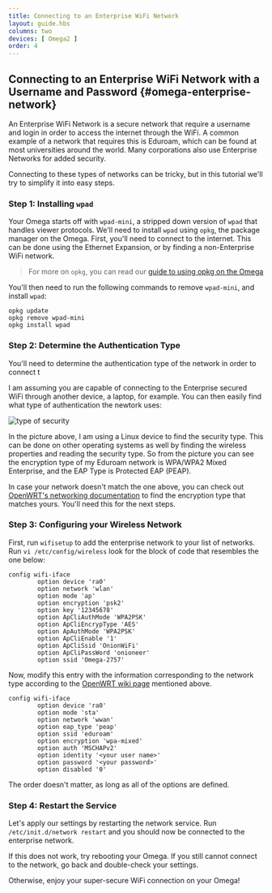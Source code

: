 ```yaml
---
title: Connecting to an Enterprise WiFi Network
layout: guide.hbs
columns: two
devices: [ Omega2 ]
order: 4
---
```


## Connecting to an Enterprise WiFi Network with a Username and Password {#omega-enterprise-network}

<!-- // explain what an Enterprise WiFi Network is, that it requires a username and password for added security, give examples where this type on network is used: universities, corporations, etc -->

An Enterprise WiFi Network is a secure network that require a username and login in order to access the internet through the WiFi. A common example of a network that requires this is Eduroam, which can be found at most universities around the world. Many corporations also use Enterprise Networks for added security.

Connecting to these types of networks can be tricky, but in this tutorial we'll try to simplify it into easy steps.


### Step 1: Installing `wpad`

Your Omega starts off with `wpad-mini`, a stripped down version of `wpad` that handles viewer protocols. We'll need to install `wpad` using `opkg`, the package manager on the Omega. First, you'll need to connect to the internet. This can be done using the Ethernet Expansion, or by finding a non-Enterprise WiFi network.

>For more on `opkg`, you can read our [guide to using opkg on the Omega](#software-using-opkg)

<!-- Really hate this step... Hopefully we can include the full wpad in the firmware to avoid this. -->


You'll then need to run the following commands to remove `wpad-mini`, and install `wpad`:

```
opkg update
opkg remove wpad-mini
opkg install wpad
```

### Step 2:  Determine the Authentication Type

You'll need to determine the authentication type of the network in order to connect t

I am assuming you are capable of connecting to the Enterprise secured WiFi through another device, a laptop, for example. You can then easily find what type of authentication the newtork uses:

![type of security](https://raw.githubusercontent.com/OnionIoT/Onion-Docs/master/Omega2/Documentation/Doing-Stuff/img/connecting-enterprise-pic-1.png)

In the picture above, I am using a Linux device to find the security type. This can be done on other operating systems as well by finding the wireless properties and reading the security type. So from the picture you can see the encryption type of my Eduroam network is WPA/WPA2 Mixed Enterprise, and the EAP Type is Protected EAP (PEAP).

In case your network doesn't match the one above, you can check out [OpenWRT's networking documentation](https://wiki.openwrt.org/doc/uci/wireless#wpa_modes) to find the encryption type that matches yours. You'll need this for the next steps.


### Step 3: Configuring your Wireless Network

First, run `wifisetup` to add the enterprise network to your list of networks. Run `vi /etc/config/wireless` look for the block of code that resembles the one below:

```
config wifi-iface
        option device 'ra0'
        option network 'wlan'
        option mode 'ap'
        option encryption 'psk2'
        option key '12345678'
        option ApCliAuthMode 'WPA2PSK'
        option ApCliEncrypType 'AES'
        option ApAuthMode 'WPA2PSK'
        option ApCliEnable '1'
        option ApCliSsid 'OnionWiFi'
        option ApCliPassWord 'onioneer'
        option ssid 'Omega-2757'

```

Now, modify this entry with the information corresponding to the network type according to the [OpenWRT wiki page](https://wiki.openwrt.org/doc/uci/wireless#wpa_modes) mentioned above.

```
config wifi-iface               
        option device 'ra0'  
        option mode 'sta'       
        option network 'wwan'   
        option eap_type 'peap'  
        option ssid 'eduroam'   
        option encryption 'wpa-mixed'
        option auth 'MSCHAPv2'       
        option identity '<your user name>'
        option password '<your password>'
        option disabled '0'
```

<!-- This needs some work. The config file does not resemble this stuff any more -->

The order doesn't matter, as long as all of the options are defined.


[//]: # (Step 4)

### Step 4: Restart the Service

Let's apply our settings by restarting the network service. Run `/etc/init.d/network restart` and you should now be connected to the enterprise network.

If this does not work, try rebooting your Omega. If you still cannot connect to the network, go back and double-check your settings.

Otherwise, enjoy your super-secure WiFi connection on your Omega!



<!-- // base it on the existing article, just fix the english -->
<!-- // talk to Lazar re including the full `wpad` package in the firmware by default (instead of `wpad-mini`) -->
